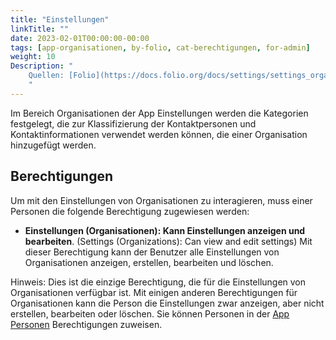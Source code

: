 ```yaml
---
title: "Einstellungen"
linkTitle: ""
date: 2023-02-01T00:00:00-00:00
tags: [app-organisationen, by-folio, cat-berechtigungen, for-admin]
weight: 10
Description: "
    Quellen: [Folio](https://docs.folio.org/docs/settings/settings_organizations/settings_organizations/) & [GBV](https://info.gbv.de/pages/viewpage.action?pageId=842793088)
    "
---
```


Im Bereich Organisationen der App Einstellungen werden die Kategorien festgelegt, die zur Klassifizierung der Kontaktpersonen und Kontaktinformationen verwendet werden können, die einer Organisation hinzugefügt werden.

## Berechtigungen

Um mit den Einstellungen von Organisationen zu interagieren, muss einer Personen die folgende Berechtigung zugewiesen werden:

-   **Einstellungen (Organisationen): Kann Einstellungen anzeigen und bearbeiten**. (Settings (Organizations): Can view and edit settings)
    Mit dieser Berechtigung kann der Benutzer alle Einstellungen von Organisationen anzeigen, erstellen, bearbeiten und löschen.

Hinweis: Dies ist die einzige Berechtigung, die für die Einstellungen von Organisationen verfügbar ist. Mit einigen anderen Berechtigungen für Organisationen kann die Person die Einstellungen zwar anzeigen, aber nicht erstellen, bearbeiten oder löschen. Sie können Personen in der [App Personen](https://info.gbv.de/pages/viewpage.action?pageId=839188597) Berechtigungen zuweisen.
